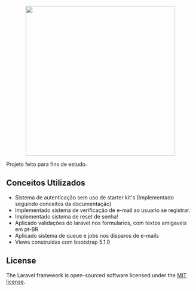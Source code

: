 <p align="center"><a href="https://stocklaravel.tk" target="_blank"><img src="https://raw.githubusercontent.com/laravel/art/master/logo-lockup/5%20SVG/2%20CMYK/1%20Full%20Color/laravel-logolockup-cmyk-red.svg" width="400"></a></p>


Projeto feito para fins de estudo.
## Conceitos Utilizados
- Sistema de autenticação sem uso de starter kit's (Implementado seguindo conceitos da documentação)
- Implementado sistema de verificação de e-mail ao usuario se registrar.
- Implementado sistema de reset de senha!
- Aplicado validações do laravel nos formularios, com textos amigaveis em pt-BR
- Aplicado sistema de queue e jobs nos disparos de e-mails
- Views construidas com bootstrap 5.1.0


## License

The Laravel framework is open-sourced software licensed under the [MIT license](https://opensource.org/licenses/MIT).
